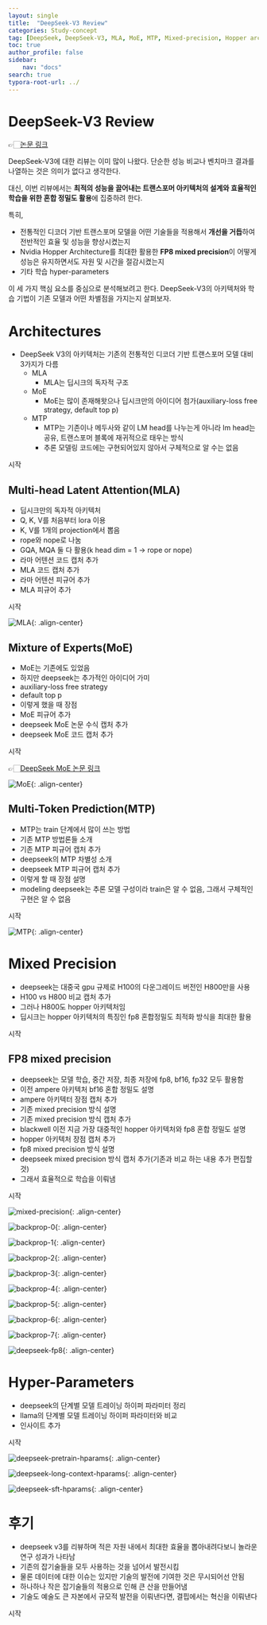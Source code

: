 ```yaml
---
layout: single
title:  "DeepSeek-V3 Review"
categories: Study-concept
tag: [DeepSeek, DeepSeek-V3, MLA, MoE, MTP, Mixed-precision, Hopper architecture]
toc: true
author_profile: false
sidebar:
    nav: "docs"
search: true
typora-root-url: ../
---
```






#  DeepSeek-V3 Review

👉🏻[논문 링크](https://arxiv.org/abs/2412.19437 "DeepSeek V3") 

DeepSeek-V3에 대한 리뷰는 이미 많이 나왔다. 단순한 성능 비교나 벤치마크 결과를 나열하는 것은 의미가 없다고 생각한다.

대신, 이번 리뷰에서는 **최적의 성능을 끌어내는 트랜스포머 아키텍처의 설계와 효율적인 학습을 위한 혼합 정밀도 활용**에 집중하려 한다.

특히,

- 전통적인 디코더 기반 트랜스포머 모델을 어떤 기술들을 적용해서 **개선을 거듭**하여 전반적인 효율 및 성능을 향상시켰는지
- Nvidia Hopper Architecture를 최대한 활용한 **FP8 mixed precision**이 어떻게 성능은 유지하면서도 자원 및 시간을 절감시켰는지
- 기타 학습 hyper-parameters

이 세 가지 핵심 요소를 중심으로 분석해보려고 한다. DeepSeek-V3의 아키텍처와 학습 기법이 기존 모델과 어떤 차별점을 가지는지 살펴보자.



# Architectures

- DeepSeek V3의 아키텍처는 기존의 전통적인 디코더 기반 트랜스포머 모델 대비 3가지가 다름
  - MLA
    - MLA는 딥시크의 독자적 구조
  - MoE
    - MoE는 많이 존재해왓으나 딥시크만의 아이디어 첨가(auxiliary-loss free strategy, default top p)
  - MTP
    - MTP는 기존이나 메두사와 같이 LM head를 나누는게 아니라 lm head는 공유, 트랜스포머 블록에 재귀적으로 태우는 방식
    - 추론 모델링 코드에는 구현되어있지 않아서 구체적으로 알 수는 없음

시작





## Multi-head Latent Attention(MLA)

+ 딥시크만의 독자적 아키텍처
+ Q, K, V를 처음부터 lora 이용
+ K, V를 1개의 projection에서 뽑음
+ rope와 nope로 나눔
+ GQA, MQA 둘 다 활용(k head dim = 1 -> rope or nope)
+ 라마 어텐션 코드 캡처 추가
+ MLA 코드 캡처 추가
+ 라마 어텐션 피규어 추가
+ MLA 피규어 추가

시작



![MLA](/images/2025-02-19-DeepSeek-V3/deepseek-mla.png){: .align-center}





## Mixture of Experts(MoE)

- MoE는 기존에도 있었음
- 하지만 deepseek는 추가적인 아이디어 가미
- auxiliary-loss free strategy
- default top p
- 이렇게 했을 때 장점
- MoE 피규어 추가
- deepseek MoE 논문 수식 캡처 추가
- deepseek MoE 코드 캡처 추가

시작



👉🏻[DeepSeek MoE 논문 링크](https://arxiv.org/pdf/2401.06066 "DeepSeek MoE") 



![MoE](/images/2025-02-19-DeepSeek-V3/deepseek-moe.png){: .align-center}





## Multi-Token Prediction(MTP)

+ MTP는 train 단계에서 많이 쓰는 방법
+ 기존 MTP 방법론들 소개
+ 기존 MTP 피규어 캡처 추가
+ deepseek의 MTP 차별성 소개
+ deepseek MTP 피규어 캡처 추가
+ 이렇게 할 때 장점 설명
+ modeling deepseek는 추론 모델 구성이라 train은 알 수 없음, 그래서 구체적인 구현은 알 수 없음

시작



![MTP](/images/2025-02-19-DeepSeek-V3/deepseek-mtp.png){: .align-center}





# Mixed Precision

+ deepseek는 대중국 gpu 규제로 H100의 다운그레이드 버전인 H800만을 사용
+ H100 vs H800 비교 캡처 추가
+ 그러나 H800도 hopper 아키텍처임
+ 딥시크는 hopper 아키텍처의 특징인 fp8 혼합정밀도 최적화 방식을 최대한 활용

시작





## FP8 mixed precision

+ deepseek는 모델 학습, 중간 저장, 최종 저장에 fp8, bf16, fp32 모두 활용함
+ 이전 ampere 아키텍처 bf16 혼합 정밀도 설명
+ ampere 아키텍터 장점 캡처 추가
+ 기존 mixed precision 방식 설명
+ 기존 mixed precision 방식 캡처 추가
+ blackwell 이전 지금 가장 대중적인 hopper 아키텍처와 fp8 혼합 정밀도 설명
+ hopper 아키텍처 장점 캡처 추가
+ fp8 mixed precision 방식 설명
+ deepseek mixed precision 방식 캡처 추가(기존과 비교 하는 내용 추가 편집할 것)
+ 그래서 효율적으로 학습을 이뤄냄

시작



![mixed-precision](/images/2025-02-19-DeepSeek-V3/mixed-precision.png){: .align-center}



![backprop-0](/images/2025-02-19-DeepSeek-V3/backprop-0.png){: .align-center}



![backprop-1](/images/2025-02-19-DeepSeek-V3/backprop-1.png){: .align-center}



![backprop-2](/images/2025-02-19-DeepSeek-V3/backprop-2.png){: .align-center}



![backprop-3](/images/2025-02-19-DeepSeek-V3/backprop-3.png){: .align-center}



![backprop-4](/images/2025-02-19-DeepSeek-V3/backprop-4.png){: .align-center}



![backprop-5](/images/2025-02-19-DeepSeek-V3/backprop-5.png){: .align-center}



![backprop-6](/images/2025-02-19-DeepSeek-V3/backprop-6.png){: .align-center}



![backprop-7](/images/2025-02-19-DeepSeek-V3/backprop-7.png){: .align-center}



![deepseek-fp8](/images/2025-02-19-DeepSeek-V3/deepseek-fp8.png){: .align-center}



# Hyper-Parameters

+ deepseek의 단계별 모델 트레이닝 하이퍼 파라미터 정리
+ llama의 단계별 모델 트레이닝 하이퍼 파라미터와 비교
+ 인사이트 추가

시작



![deepseek-pretrain-hparams](/images/2025-02-19-DeepSeek-V3/deepseek-pretrain-hparams.png){: .align-center}



![deepseek-long-context-hparams](/images/2025-02-19-DeepSeek-V3/deepseek-long-context-hparams.png){: .align-center}



![deepseek-sft-hparams](/images/2025-02-19-DeepSeek-V3/deepseek-sft-hparams.png){: .align-center}





# 후기

+ deepseek v3를 리뷰하며 적은 자원 내에서 최대한 효율을 뽑아내려다보니 놀라운 연구 성과가 나타남
+ 기존의 잡기술들을 모두 사용하는 것을 넘어서 발전시킴
+ 물론 데이터에 대한 이슈는 있지만 기술의 발전에 기여한 것은 무시되어선 안됨
+ 하나하나 작은 잡기술들의 적용으로 인해 큰 산을 만들어냄
+ 기술도 예술도 큰 자본에서 규모적 발전을 이뤄낸다면, 결핍에서는 혁신을 이뤄낸다

시작

